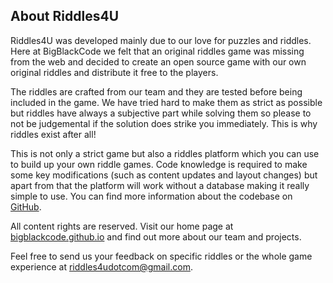 ## About Riddles4U

Riddles4U was developed mainly due to our love for puzzles and riddles. Here at BigBlackCode we felt that an original riddles game was missing from the web and decided to create an open source game with our own original riddles and distribute it free to the players. 

The riddles are crafted from our team and they are tested before being included in the game. We have tried hard to make them as strict as possible but riddles have always a subjective part while solving them so please to not be judgemental if the solution does strike you immediately. This is why riddles exist after all!

This is not only a strict game but also a riddles platform which you can use to build up your own riddle games. Code knowledge is required to make some key modifications (such as content updates and layout changes) but apart from that the platform will work without a database making it really simple to use. You can find more information about the codebase on [GitHub](https://github.com/BigBlackCode/riddles4u). 

All content rights are reserved. Visit our home page at [bigblackcode.github.io](http://bigblackcode.github.io) and find out more about our team and projects.

Feel free to send us your feedback on specific riddles or the whole game experience at [riddles4udotcom@gmail.com](mailto:riddles4udotcom@gmail.com). 


